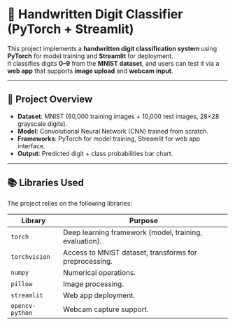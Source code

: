 # 🔢 Handwritten Digit Classifier (PyTorch + Streamlit)

This project implements a **handwritten digit classification system** using **PyTorch** for model training and **Streamlit** for deployment.  
It classifies digits **0–9** from the **MNIST dataset**, and users can test it via a **web app** that supports **image upload** and **webcam input**.  

---

## 📂 Project Overview
- **Dataset**: MNIST (60,000 training images + 10,000 test images, 28×28 grayscale digits).  
- **Model**: Convolutional Neural Network (CNN) trained from scratch.  
- **Frameworks**: PyTorch for model training, Streamlit for web app interface.  
- **Output**: Predicted digit + class probabilities bar chart.  

---

## 📚 Libraries Used
The project relies on the following libraries:

| Library       | Purpose |
|---------------|---------|
| `torch`       | Deep learning framework (model, training, evaluation). |
| `torchvision` | Access to MNIST dataset, transforms for preprocessing. |
| `numpy`       | Numerical operations. |
| `pillow`      | Image processing. |
| `streamlit`   | Web app deployment. |
| `opencv-python` | Webcam capture support. |


